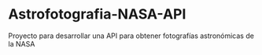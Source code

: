 # Astrofotografia-NASA-API
Proyecto para desarrollar una API para obtener fotografías astronómicas de la NASA
